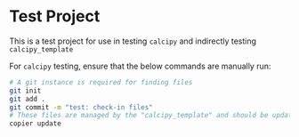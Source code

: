 # Test Project

This is a test project for use in testing `calcipy` and indirectly testing `calcipy_template`

For `calcipy` testing, ensure that the below commands are manually run:

<!-- FIXME: convert this to a submodule (on an orphan branch of calcipy?) so that checkouts work on other computers - otherwise, may fail in AppVeyor -->

```sh
# A git instance is required for finding files
git init
git add .
git commit -m "test: check-in files"
# These files are managed by the "calcipy_template" and should be updated when the template changes
copier update
```
